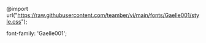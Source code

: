 @import url("https://raw.githubusercontent.com/teamber/vi/main/fonts/Gaelle001/style.css");

font-family: 'Gaelle001';
